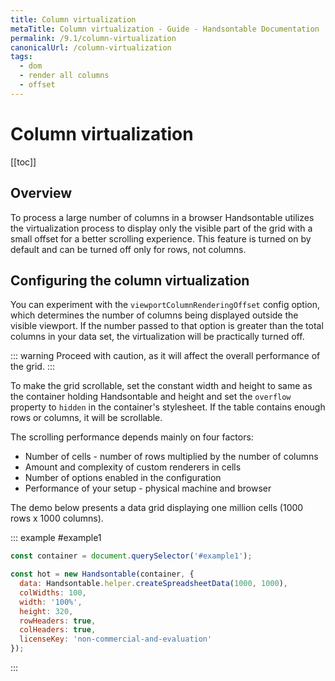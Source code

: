 ```yaml
---
title: Column virtualization
metaTitle: Column virtualization - Guide - Handsontable Documentation
permalink: /9.1/column-virtualization
canonicalUrl: /column-virtualization
tags:
  - dom
  - render all columns
  - offset
---
```


# Column virtualization

[[toc]]

## Overview

To process a large number of columns in a browser Handsontable utilizes the virtualization process to display only the visible part of the grid with a small offset for a better scrolling experience. This feature is turned on by default and can be turned off only for rows, not columns.

## Configuring the column virtualization
You can experiment with the `viewportColumnRenderingOffset` config option, which determines the number of columns being displayed outside the visible viewport. If the number passed to that option is greater than the total columns in your data set, the virtualization will be practically turned off.

::: warning
Proceed with caution, as it will affect the overall performance of the grid.
:::

To make the grid scrollable, set the constant width and height to same as the container holding Handsontable and height and set the `overflow` property to `hidden` in the container's stylesheet. If the table contains enough rows or columns, it will be scrollable.

The scrolling performance depends mainly on four factors:

* Number of cells - number of rows multiplied by the number of columns
* Amount and complexity of custom renderers in cells
* Number of options enabled in the configuration
* Performance of your setup - physical machine and browser

The demo below presents a data grid displaying one million cells (1000 rows x 1000 columns).

::: example #example1
```js
const container = document.querySelector('#example1');

const hot = new Handsontable(container, {
  data: Handsontable.helper.createSpreadsheetData(1000, 1000),
  colWidths: 100,
  width: '100%',
  height: 320,
  rowHeaders: true,
  colHeaders: true,
  licenseKey: 'non-commercial-and-evaluation'
});
```
:::
